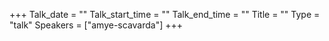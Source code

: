 +++
Talk_date = ""
Talk_start_time = ""
Talk_end_time = ""
Title = ""
Type = "talk"
Speakers = ["amye-scavarda"]
+++


